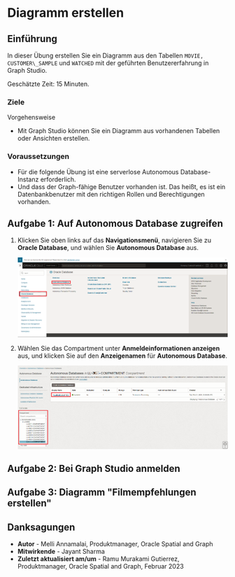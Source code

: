 # Diagramm erstellen

## Einführung

In dieser Übung erstellen Sie ein Diagramm aus den Tabellen `MOVIE, CUSTOMER\_SAMPLE` und `WATCHED` mit der geführten Benutzererfahrung in Graph Studio.

Geschätzte Zeit: 15 Minuten.

### Ziele

Vorgehensweise

*   Mit Graph Studio können Sie ein Diagramm aus vorhandenen Tabellen oder Ansichten erstellen.

### Voraussetzungen

*   Für die folgende Übung ist eine serverlose Autonomous Database-Instanz erforderlich.
*   Und dass der Graph-fähige Benutzer vorhanden ist. Das heißt, es ist ein Datenbankbenutzer mit den richtigen Rollen und Berechtigungen vorhanden.

## Aufgabe 1: Auf Autonomous Database zugreifen

1.  Klicken Sie oben links auf das **Navigationsmenü**, navigieren Sie zu **Oracle Database**, und wählen Sie **Autonomous Database** aus.
    
    ![Zu Autonomous Database navigieren.](images/navigation-menu.png " ")
    
2.  Wählen Sie das Compartment unter **Anmeldeinformationen anzeigen** aus, und klicken Sie auf den **Anzeigenamen** für **Autonomous Database**.
    
    ![Autonomous Database im Navigationsmenü auswählen](images/select-autonomous-database.png " ")
    

## Aufgabe 2: Bei Graph Studio anmelden

[](include:adb-goto-graph-studio.md)

## Aufgabe 3: Diagramm "Filmempfehlungen erstellen"

[](include:adb-create-graph.md)

## Danksagungen

*   **Autor** - Melli Annamalai, Produktmanager, Oracle Spatial and Graph
*   **Mitwirkende** - Jayant Sharma
*   **Zuletzt aktualisiert am/um** - Ramu Murakami Gutierrez, Produktmanager, Oracle Spatial and Graph, Februar 2023